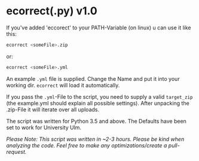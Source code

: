 # ecorrect(.py) v1.0

If you've added 'eccorect' to your PATH-Variable (on linux) u can use it like this:

```sh
ecorrect <someFile>.zip
```

or:

```sh
ecorrect <someFile>.yml
```

An example `.yml` file is supplied. Change the Name and put it into your working dir. `ecorrect` will load it automatically.

If you pass the `.yml`-File to the script, you need to supply a valid `target_zip` (the example.yml should explain all possible settings). After unpacking the .zip-File it will iterate over all uploads.

The script was written for Python 3.5 and above. The Defaults have been set to work for University Ulm.

*Please Note: This script was written in ~2-3 hours. Please be kind when analyzing the code. Feel free to make any optimizations/create a pull-request.*